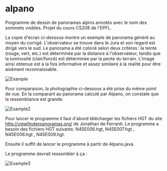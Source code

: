 # alpano
Programme de dessin de panoramas alpins annotés avec le nom des sommets visibles. 
Projet du cours CS208 de l'EPFL.


La copie d'écran ci-dessous montre un exemple de panorama généré au moyen du corrigé. L'observateur se trouve dans le Jura et son regard est dirigé vers le sud. Le panorama a été colorié selon deux critères : la teinte (rouge, vert, etc.) est déterminée par la distance à l'observateur, tandis que la luminosité (clair/foncé) est déterminée par la pente du terrain. L'image ainsi obtenue est à la fois informative et assez similaire à la réalité pour être aisément reconnaissable.

![Example](https://cs108.epfl.ch/archive/17/p/i/alpano.png)

Pour comparaison, la photographie ci-dessous a été prise du même point de vue. En la comparant au panorama calculé par Alpano, on constate que la ressemblance est grande.


![Example2](https://cs108.epfl.ch/archive/17/p/i/alpes.jpg)

Pour lancer le programme il faut d'abord télécharger les fichiers HGT du site http://viewfinderpanoramas.org/ de Jonathan de Ferranti. 
Le programme a besoin des fichiers HGT suivants:  N45E006.hgt, N45E007.hgt , N45E008.hgt , N45E009.hgt.

Ensuite il suffit de lancer le programme à partir de Alpano.java.

Le programme devrait ressembler à ça : 



![Example3](https://cs108.epfl.ch/archive/17/p/i/update-notice-anim.gif)

